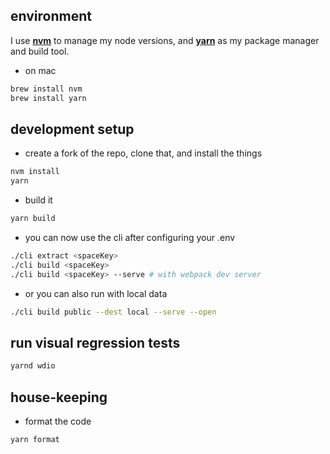 ## environment

I use **[nvm](https://github.com/nvm-sh/nvm)** to manage my node versions, and **[yarn](https://yarnpkg.com/)** as my
package manager and build tool.

- on mac

```bash
brew install nvm
brew install yarn
```

## development setup

- create a fork of the repo, clone that, and install the things

```bash
nvm install
yarn
```

- build it

```bash
yarn build
```

- you can now use the cli after configuring your .env

```bash
./cli extract <spaceKey>
./cli build <spaceKey>
./cli build <spaceKey> --serve # with webpack dev server
```

- or you can also run with local data

```bash
./cli build public --dest local --serve --open
```

## run visual regression tests

```bash
yarnd wdio
```

## house-keeping

- format the code

```bash
yarn format
```
